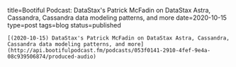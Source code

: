 
title=Bootiful Podcast: DataStax's Patrick McFadin on DataStax Astra, Cassandra, Cassandra data modeling patterns, and more
date=2020-10-15
type=post
tags=blog
status=published
~~~~~~
[(2020-10-15) DataStax's Patrick McFadin on DataStax Astra, Cassandra, Cassandra data modeling patterns, and more](http://api.bootifulpodcast.fm/podcasts/053f0141-2910-4fef-9e4a-08c939506874/produced-audio) 
            